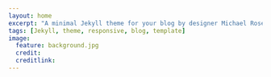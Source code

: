 ```yaml
---
layout: home
excerpt: "A minimal Jekyll theme for your blog by designer Michael Rose."
tags: [Jekyll, theme, responsive, blog, template]
image:
  feature: background.jpg
  credit:
  creditlink:
---
```

